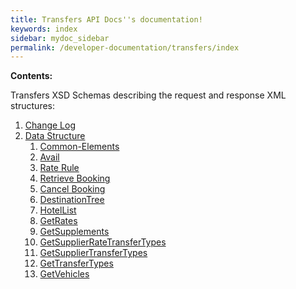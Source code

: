 ```yaml
---
title: Transfers API Docs''s documentation!
keywords: index
sidebar: mydoc_sidebar
permalink: /developer-documentation/transfers/index
---
```


**Contents:**

Transfers XSD Schemas describing the request and response XML structures:


1. [Change Log](/developer-documentation/transfers/change-log)
2. [Data Structure](/developer-documentation/transfers/data-structure)
   1. [Common-Elements](/developer-documentation/transfers/DSF/common-elements)
   2. [Avail](/developer-documentation/transfers/DSF/avail)
   3. [Rate Rule](/developer-documentation/transfers/DSF/rate-rule)
   4. [Retrieve Booking](/developer-documentation/transfers/DSF/retrieve-booking)
   5. [Cancel Booking](/developer-documentation/transfers/DSF/cancel-booking)
   6. [DestinationTree](/developer-documentation/transfers/DSF/destionationtree)
   7. [HotelList](/developer-documentation/transfers/DSF/hotel-list)
   8. [GetRates](/developer-documentation/transfers/DSF/GetRates)
   9. [GetSupplements](/developer-documentation/transfers/DSF/GetSupplements)
   10. [GetSupplierRateTransferTypes](/developer-documentation/transfers/DSF/GetSupplierRateTransfersTypes)
   11. [GetSupplierTransferTypes](/developer-documentation/transfers/DSF/GetSupplierTransferTypes)
   12. [GetTransferTypes](/developer-documentation/transfers/DSF/GetTransferTypes)
   13. [GetVehicles](/developer-documentation/transfers/DSF/GetVehicles)


